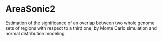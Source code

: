 # AreaSonic2
Estimation of the significance of an overlap between two whole genome sets of regions with respect to a third one, by Monte Carlo simulation and normal distribution modeling
